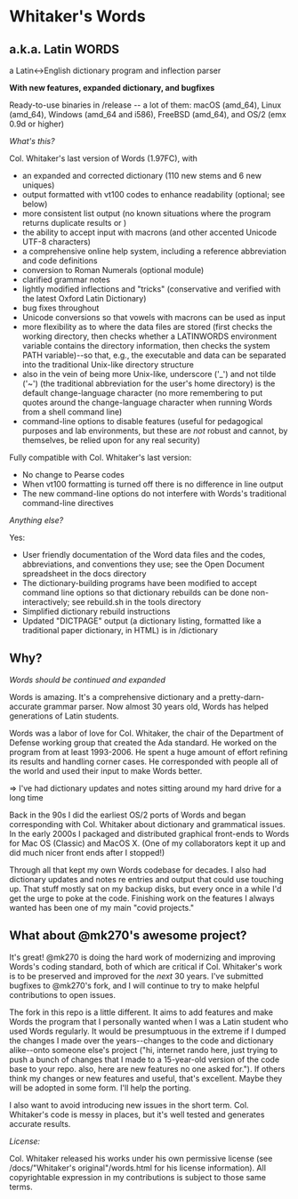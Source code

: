 Whitaker's Words
================
a.k.a. Latin WORDS
------------------
a Latin<->English dictionary program and inflection parser

**With new features, expanded dictionary, and bugfixes**

Ready-to-use binaries in /release -- a lot of them:
macOS (amd_64), Linux (amd_64), Windows (amd_64 and i586), FreeBSD (amd_64), and OS/2 (emx 0.9d or higher)


*What's this?*

Col. Whitaker's last version of Words (1.97FC), with
- an expanded and corrected dictionary (110 new stems and 6 new uniques)
- output formatted with vt100 codes to enhance readability (optional; see below)
- more consistent list output (no known situations where the program returns duplicate results or )
- the ability to accept input with macrons (and other accented Unicode UTF-8 characters)
- a comprehensive online help system, including a reference abbreviation and code definitions
- conversion to Roman Numerals (optional module)
- clarified grammar notes
- lightly modified inflections and "tricks" (conservative and verified with the latest Oxford Latin Dictionary)
- bug fixes throughout
- Unicode conversions so that vowels with macrons can be used as input
- more flexibility as to where the data files are stored (first checks the working directory, then checks whether a LATINWORDS environment variable contains the directory information, then checks the system PATH variable)--so that, e.g., the executable and data can be separated into the traditional Unix-like directory structure
- also in the vein of being more Unix-like, underscore ('_') and not tilde ('~') (the traditional abbreviation for the user's home directory) is the default change-language character (no more remembering to put quotes around the change-language character when running Words from a shell command line)
- command-line options to disable features (useful for pedagogical purposes and lab environments, but these are *not* robust and cannot, by themselves, be relied upon for any real security)

Fully compatible with Col. Whitaker's last version:
- No change to Pearse codes
- When vt100 formatting is turned off there is no difference in line output
- The new command-line options do not interfere with Words's traditional command-line directives


*Anything else?*

Yes:
- User friendly documentation of the Word data files and the codes, abbreviations, and conventions they use; see the Open Document spreadsheet in the docs directory
- The dictionary-building programs have been modified to accept command line options so that dictionary rebuilds can be done non-interactively; see rebuild.sh in the tools directory
- Simplified dictionary rebuild instructions
- Updated "DICTPAGE" output (a dictionary listing, formatted like a traditional paper dictionary, in HTML) is in /dictionary

Why?
----
*Words should be continued and expanded*

Words is amazing. It's a comprehensive dictionary and a pretty-darn-accurate grammar parser.  Now almost 30 years old, Words has helped generations of Latin students.

Words was a labor of love for Col. Whitaker, the chair of the Department of Defense working group that created the Ada standard.  He worked on the program from at least 1993-2006.  He spent a huge amount of effort refining its results and handling corner cases.  He corresponded with people all of the world and used their input to make Words better.  

=> I've had dictionary updates and notes sitting around my hard drive for a long time

Back in the 90s I did the earliest OS/2 ports of Words and began corresponding with Col. Whitaker about dictionary and grammatical issues.  In the early 2000s I packaged and distributed graphical front-ends to Words for Mac OS (Classic) and MacOS X.  (One of my collaborators kept it up and did much nicer front ends after I stopped!)

Through all that kept my own Words codebase for decades.  I also had dictionary updates and notes re entries and output that could use touching up.  That stuff mostly sat on my backup disks, but every once in a while I'd get the urge to poke at the code.  Finishing work on the features I always wanted has been one of my main "covid projects."


What about @mk270's awesome project?
------------------------------------
It's great!  @mk270 is doing the hard work of modernizing and improving Words's coding standard, both of which are critical if Col. Whitaker's work is to be preserved and improved for the _next_ 30 years.  I've submitted bugfixes to @mk270's fork, and I will continue to try to make helpful contributions to open issues.

The fork in this repo is a little different.  It aims to add features and make Words the program that I personally wanted when I was a Latin student who used Words regularly.  It would be presumptuous in the extreme if I dumped the changes I made over the years--changes to the code and dictionary alike--onto someone else's project ("hi, internet rando here, just trying to push a bunch of changes that I made to a 15-year-old version of the code base to your repo.  also, here are new features no one asked for.").  If others think my changes or new features and useful, that's excellent.  Maybe they will be adopted in some form.  I'll help the porting.

I also want to avoid introducing new issues in the short term.  Col. Whitaker's code is messy in places, but it's well tested and generates accurate results.


*License:*

Col. Whitaker released his works under his own permissive license (see /docs/"Whitaker's original"/words.html for his license information).  All copyrightable expression in my contributions is subject to those same terms.
